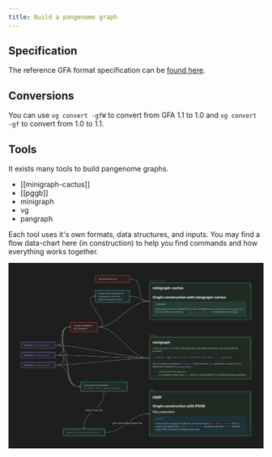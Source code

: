 ```yaml
---
title: Build a pangenome graph
---
```

## Specification

The reference GFA format specification can be [found here](http://gfa-spec.github.io/GFA-spec/).

## Conversions

You can use `vg convert -gfW` to convert from GFA 1.1 to 1.0 and `vg convert -gf` to convert from 1.0 to 1.1.

## Tools

It exists many tools to build pangenome graphs.
+ [[minigraph-cactus]] 
+ [[pggb]]
+ minigraph
+ vg
+ pangraph

Each tool uses it's own formats, data structures, and inputs. You may find a flow data-chart here (in construction) to help you find commands and how everything works together.

![](https://github.com/Tharos-ux/pangenome-notes/blob/v4/imgs/building_flowchart.png)